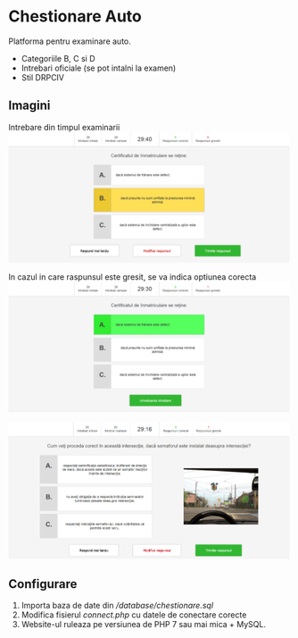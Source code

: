 # Chestionare Auto
Platforma pentru examinare auto. 

- Categoriile B, C si D
- Intrebari oficiale (se pot intalni la examen)
- Stil DRPCIV

## Imagini

Intrebare din timpul examinarii
![pagina_start](/preview/1.png)

In cazul in care raspunsul este gresit, se va indica optiunea corecta
![pagina chestionar](/preview/2.png)

![pagina chestionar](/preview/3.png)

## Configurare

1. Importa baza de date din */database/chestionare.sql*
2. Modifica fisierul *connect.php* cu datele de conectare corecte
3. Website-ul ruleaza pe versiunea de PHP 7 sau mai mica + MySQL.
